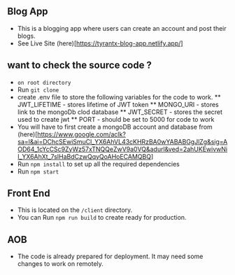 ## Blog App
* This is a blogging app where users can create an account and post their blogs.
* See Live Site (here)[https://tyrantx-blog-app.netlify.app/]

## want to check the source code ?
* <code>on root directory</code>
* Run <code>git clone</code>
* create .env file to store the following variables for the code to work.
** JWT_LIFETIME - stores lifetime of JWT token
** MONGO_URI - stores link to the mongoDb clod database
** JWT_SECRET - stores the secret used to create jwt
** PORT - should be set to 5000 for code to work
* You will have to first create a mongoDB account and database from (here)[https://www.google.com/aclk?sa=l&ai=DChcSEwiSmuCl_YX6AhVL43cKHRzBA0wYABABGgJlZg&sig=AOD64_1cYcCSc9ZyWz57xTNQQeZwV9a0VQ&adurl&ved=2ahUKEwivwNil_YX6AhXt_7sIHaBdCzwQqyQoAHoECAMQBQ]
* Run <code>npm install</code> to set up all the required dependencies
* Run <code>npm start</code>
## Front End
* This is located on the <code>/client</code> directory.
* You can Run <code>npm run build</code> to create ready for production.
## AOB
* The code is already prepared for deployment. It may need some changes to work on remotely.